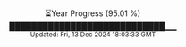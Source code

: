 <p align="center">
⏳Year Progress (95.01 %)<br>
████████████████████████████▁▁ <br>
<sub>Updated: Fri, 13 Dec 2024 18:03:33 GMT</sub>
</p>

